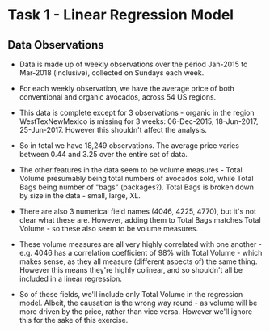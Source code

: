 # Task 1 - Linear Regression Model

## Data Observations
* Data is made up of weekly observations over the period Jan-2015 to Mar-2018 (inclusive), collected on Sundays each week.

* For each weekly observation, we have the average price of both conventional and organic avocados, across 54 US regions.

* This data is complete except for 3 observations - organic in the region WestTexNewMexico is missing for 3 weeks: 06-Dec-2015, 18-Jun-2017, 25-Jun-2017. However this shouldn't affect the analysis.

* So in total we have 18,249 observations. The average price varies between 0.44 and 3.25 over the entire set of data.

* The other features in the data seem to be volume measures - Total Volume presumably being total numbers of avocados sold, while Total Bags being number of "bags" (packages?). Total Bags is broken down by size in the data - small, large, XL. 

* There are also 3 numerical field names (4046, 4225, 4770), but it's not clear what these are. However, adding them to Total Bags matches Total Volume - so these also seem to be volume measures.

* These volume measures are all very highly correlated with one another - e.g. 4046 has a correlation coefficient of 98% with Total Volume - which makes sense, as they all measure (different aspects of) the same thing. However this means they're highly colinear, and so shouldn't all be included in a linear regression.

* So of these fields, we'll include only Total Volume in the regression model. Albeit, the causation is the wrong way round - as volume will be more driven by the price, rather than vice versa. However we'll ignore this for the sake of this exercise.